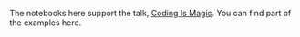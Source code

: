 The notebooks here support the talk, [Coding Is Magic](https://speakerdeck.com/mosky/coding-is-magic). You can find part of the examples here.